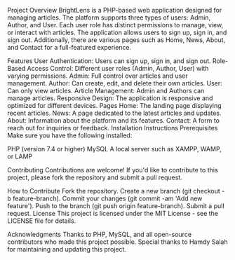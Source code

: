 Project Overview
BrightLens is a PHP-based web application designed for managing articles. The platform supports three types of users: Admin, Author, and User. Each user role has distinct permissions to manage, view, or interact with articles. The application allows users to sign up, sign in, and sign out. Additionally, there are various pages such as Home, News, About, and Contact for a full-featured experience.

Features
User Authentication: Users can sign up, sign in, and sign out.
Role-Based Access Control: Different user roles (Admin, Author, User) with varying permissions.
Admin: Full control over articles and user management.
Author: Can create, edit, and delete their own articles.
User: Can only view articles.
Article Management: Admin and Authors can manage articles.
Responsive Design: The application is responsive and optimized for different devices.
Pages
Home: The landing page displaying recent articles.
News: A page dedicated to the latest articles and updates.
About: Information about the platform and its features.
Contact: A form to reach out for inquiries or feedback.
Installation Instructions
Prerequisites
Make sure you have the following installed:

PHP (version 7.4 or higher)
MySQL
A local server such as XAMPP, WAMP, or LAMP


Contributing
Contributions are welcome! If you'd like to contribute to this project, please fork the repository and submit a pull request.

How to Contribute
Fork the repository.
Create a new branch (git checkout -b feature-branch).
Commit your changes (git commit -am 'Add new feature').
Push to the branch (git push origin feature-branch).
Submit a pull request.
License
This project is licensed under the MIT License - see the LICENSE file for details.

Acknowledgments
Thanks to PHP, MySQL, and all open-source contributors who made this project possible.
Special thanks to Hamdy Salah for maintaining and updating this project.

